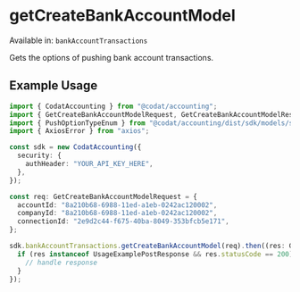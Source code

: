 # getCreateBankAccountModel
Available in: `bankAccountTransactions`

Gets the options of pushing bank account transactions.

## Example Usage
```typescript
import { CodatAccounting } from "@codat/accounting";
import { GetCreateBankAccountModelRequest, GetCreateBankAccountModelResponse } from "@codat/accounting/dist/sdk/models/operations";
import { PushOptionTypeEnum } from "@codat/accounting/dist/sdk/models/shared";
import { AxiosError } from "axios";

const sdk = new CodatAccounting({
  security: {
    authHeader: "YOUR_API_KEY_HERE",
  },
});

const req: GetCreateBankAccountModelRequest = {
  accountId: "8a210b68-6988-11ed-a1eb-0242ac120002",
  companyId: "8a210b68-6988-11ed-a1eb-0242ac120002",
  connectionId: "2e9d2c44-f675-40ba-8049-353bfcb5e171",
};

sdk.bankAccountTransactions.getCreateBankAccountModel(req).then((res: GetCreateBankAccountModelResponse | AxiosError) => {
  if (res instanceof UsageExamplePostResponse && res.statusCode == 200) {
    // handle response
  }
});
```